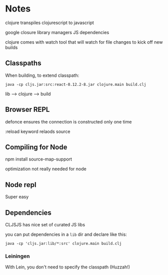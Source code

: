 
# Notes

clojure transpiles clojurescript to javascript

google closure library managers JS dependencies

clojure comes with watch tool that will watch for file changes to kick off new builds

## Classpaths

When building, to extend classpath: 

    java -cp cljs.jar:src:react-0.12.2-8.jar clojure.main build.clj

lib --> clojure --> build

## Browser REPL

defonce ensures the connection is constructed only one time

:reload keyword relaods source

## Compiling for Node

npm install source-map-support

optimization not really needed for node

## Node repl

Super easy

## Dependencies

CLJSJS has nice set of curated JS libs

you can put dependencies in a `lib` dir and declare like this:

    java -cp 'cljs.jar:lib/*:src' clojure.main build.clj

### Leiningen

With Lein, you don't need to specify the classpath (Huzzah!)

